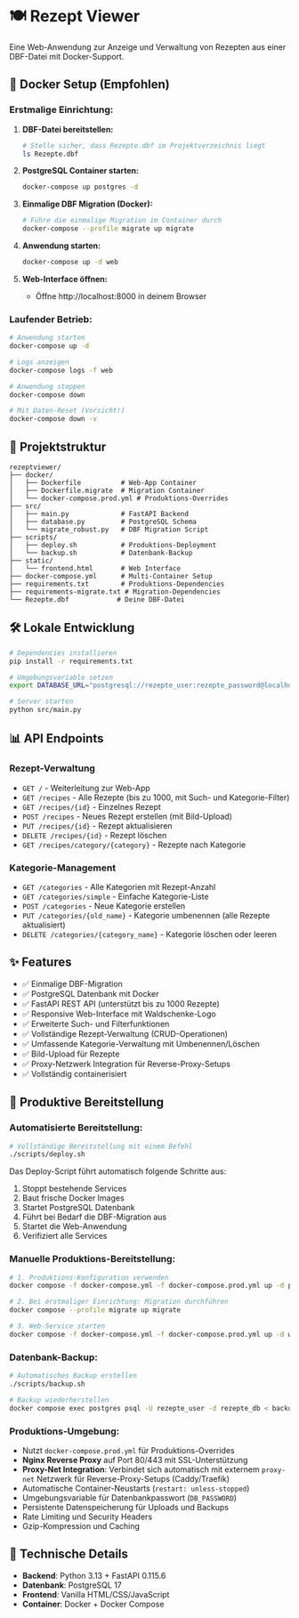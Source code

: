 # 🍽️ Rezept Viewer

Eine Web-Anwendung zur Anzeige und Verwaltung von Rezepten aus einer DBF-Datei mit Docker-Support.

## 🐳 Docker Setup (Empfohlen)

### Erstmalige Einrichtung:

1. **DBF-Datei bereitstellen:**
   ```bash
   # Stelle sicher, dass Rezepte.dbf im Projektverzeichnis liegt
   ls Rezepte.dbf
   ```

2. **PostgreSQL Container starten:**
   ```bash
   docker-compose up postgres -d
   ```

3. **Einmalige DBF Migration (Docker):**
   ```bash
   # Führe die einmalige Migration im Container durch
   docker-compose --profile migrate up migrate
   ```

4. **Anwendung starten:**
   ```bash
   docker-compose up -d web
   ```

4. **Web-Interface öffnen:**
   - Öffne http://localhost:8000 in deinem Browser

### Laufender Betrieb:

```bash
# Anwendung starten
docker-compose up -d

# Logs anzeigen
docker-compose logs -f web

# Anwendung stoppen
docker-compose down

# Mit Daten-Reset (Vorsicht!)
docker-compose down -v
```

## 📁 Projektstruktur

```
rezeptviewer/
├── docker/
│   ├── Dockerfile          # Web-App Container
│   ├── Dockerfile.migrate  # Migration Container
│   └── docker-compose.prod.yml # Produktions-Overrides
├── src/
│   ├── main.py             # FastAPI Backend
│   ├── database.py         # PostgreSQL Schema
│   └── migrate_robust.py   # DBF Migration Script
├── scripts/
│   ├── deploy.sh           # Produktions-Deployment
│   └── backup.sh           # Datenbank-Backup
├── static/
│   └── frontend.html       # Web Interface
├── docker-compose.yml      # Multi-Container Setup
├── requirements.txt        # Produktions-Dependencies
├── requirements-migrate.txt # Migration-Dependencies
└── Rezepte.dbf            # Deine DBF-Datei
```

## 🛠️ Lokale Entwicklung

```bash
# Dependencies installieren
pip install -r requirements.txt

# Umgebungsvariable setzen
export DATABASE_URL="postgresql://rezepte_user:rezepte_password@localhost:5432/rezepte_db"

# Server starten
python src/main.py
```

## 📊 API Endpoints

### Rezept-Verwaltung
- `GET /` - Weiterleitung zur Web-App
- `GET /recipes` - Alle Rezepte (bis zu 1000, mit Such- und Kategorie-Filter)
- `GET /recipes/{id}` - Einzelnes Rezept
- `POST /recipes` - Neues Rezept erstellen (mit Bild-Upload)
- `PUT /recipes/{id}` - Rezept aktualisieren
- `DELETE /recipes/{id}` - Rezept löschen
- `GET /recipes/category/{category}` - Rezepte nach Kategorie

### Kategorie-Management
- `GET /categories` - Alle Kategorien mit Rezept-Anzahl
- `GET /categories/simple` - Einfache Kategorie-Liste
- `POST /categories` - Neue Kategorie erstellen
- `PUT /categories/{old_name}` - Kategorie umbenennen (alle Rezepte aktualisiert)
- `DELETE /categories/{category_name}` - Kategorie löschen oder leeren

## ✨ Features

- ✅ Einmalige DBF-Migration
- ✅ PostgreSQL Datenbank mit Docker
- ✅ FastAPI REST API (unterstützt bis zu 1000 Rezepte)
- ✅ Responsive Web-Interface mit Waldschenke-Logo
- ✅ Erweiterte Such- und Filterfunktionen
- ✅ Vollständige Rezept-Verwaltung (CRUD-Operationen)
- ✅ Umfassende Kategorie-Verwaltung mit Umbenennen/Löschen
- ✅ Bild-Upload für Rezepte
- ✅ Proxy-Netzwerk Integration für Reverse-Proxy-Setups
- ✅ Vollständig containerisiert

## 🚀 Produktive Bereitstellung

### Automatisierte Bereitstellung:

```bash
# Vollständige Bereitstellung mit einem Befehl
./scripts/deploy.sh
```

Das Deploy-Script führt automatisch folgende Schritte aus:
1. Stoppt bestehende Services
2. Baut frische Docker Images
3. Startet PostgreSQL Datenbank
4. Führt bei Bedarf die DBF-Migration aus
5. Startet die Web-Anwendung
6. Verifiziert alle Services

### Manuelle Produktions-Bereitstellung:

```bash
# 1. Produktions-Konfiguration verwenden
docker compose -f docker-compose.yml -f docker-compose.prod.yml up -d postgres

# 2. Bei erstmaliger Einrichtung: Migration durchführen
docker compose --profile migrate up migrate

# 3. Web-Service starten
docker compose -f docker-compose.yml -f docker-compose.prod.yml up -d web
```

### Datenbank-Backup:

```bash
# Automatisches Backup erstellen
./scripts/backup.sh

# Backup wiederherstellen
docker compose exec postgres psql -U rezepte_user -d rezepte_db < backups/recipe_backup_YYYYMMDD_HHMMSS.sql
```

### Produktions-Umgebung:

- Nutzt `docker-compose.prod.yml` für Produktions-Overrides
- **Nginx Reverse Proxy** auf Port 80/443 mit SSL-Unterstützung
- **Proxy-Net Integration**: Verbindet sich automatisch mit externem `proxy-net` Netzwerk für Reverse-Proxy-Setups (Caddy/Traefik)
- Automatische Container-Neustarts (`restart: unless-stopped`)
- Umgebungsvariable für Datenbankpasswort (`DB_PASSWORD`)
- Persistente Datenspeicherung für Uploads und Backups
- Rate Limiting und Security Headers
- Gzip-Kompression und Caching

## 🔧 Technische Details

- **Backend**: Python 3.13 + FastAPI 0.115.6
- **Datenbank**: PostgreSQL 17
- **Frontend**: Vanilla HTML/CSS/JavaScript
- **Container**: Docker + Docker Compose
